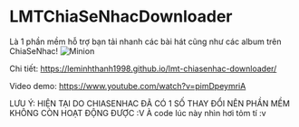 # LMTChiaSeNhacDownloader
Là 1 phần mềm hỗ trợ bạn tải nhanh các bài hát cũng như các album trên ChiaSeNhac!
![Minion](https://leminhthanh1998.github.io/lmt-chiasenhac-downloader/images/banner.jpg)

Chi tiết: https://leminhthanh1998.github.io/lmt-chiasenhac-downloader/

Video demo: https://www.youtube.com/watch?v=pimDpeymriA

LƯU Ý: HIỆN TẠI DO CHIASENHAC ĐÃ CÓ 1 SỐ THAY ĐỔI NÊN PHẦN MỀM KHÔNG CÒN HOẠT ĐỘNG ĐƯỢC :V 
À code lúc này nhìn hơi tỏm tí :v
